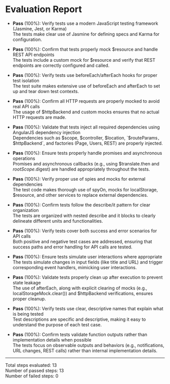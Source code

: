 # Evaluation Report

- **Pass** (100%): Verify tests use a modern JavaScript testing framework (Jasmine, Jest, or Karma)  
  The tests make clear use of Jasmine for defining specs and Karma for configuration.

- **Pass** (100%): Confirm that tests properly mock $resource and handle REST API endpoints  
  The tests include a custom mock for $resource and verify that REST endpoints are correctly configured and called.

- **Pass** (100%): Verify tests use beforeEach/afterEach hooks for proper test isolation  
  The test suite makes extensive use of beforeEach and afterEach to set up and tear down test contexts.

- **Pass** (100%): Confirm all HTTP requests are properly mocked to avoid real API calls  
  The usage of $httpBackend and custom mocks ensures that no actual HTTP requests are made.

- **Pass** (100%): Validate that tests inject all required dependencies using AngularJS dependency injection  
  Dependencies such as $scope, $controller, $location, `$routeParams`, `$httpBackend`, and factories (Page, Users, REST) are properly injected.

- **Pass** (100%): Ensure tests properly handle promises and asynchronous operations  
  Promises and asynchronous callbacks (e.g., using $translate.then and $rootScope.$digest) are handled appropriately throughout the tests.

- **Pass** (100%): Verify proper use of spies and mocks for external dependencies  
  The test code makes thorough use of spyOn, mocks for localStorage, $resource, and other services to replace external dependencies.

- **Pass** (100%): Confirm tests follow the describe/it pattern for clear organization  
  The tests are organized with nested describe and it blocks to clearly delineate different units and functionalities.

- **Pass** (100%): Verify tests cover both success and error scenarios for API calls  
  Both positive and negative test cases are addressed, ensuring that success paths and error handling for API calls are tested.

- **Pass** (100%): Ensure tests simulate user interactions where appropriate  
  The tests simulate changes in input fields (like title and URL) and trigger corresponding event handlers, mimicking user interactions.

- **Pass** (100%): Validate tests properly clean up after execution to prevent state leakage  
  The use of afterEach, along with explicit clearing of mocks (e.g., localStorageMock.clear()) and $httpBackend verifications, ensures proper cleanup.

- **Pass** (100%): Verify tests use clear, descriptive names that explain what is being tested  
  Test descriptions are specific and descriptive, making it easy to understand the purpose of each test case.

- **Pass** (100%): Confirm tests validate function outputs rather than implementation details when possible  
  The tests focus on observable outputs and behaviors (e.g., notifications, URL changes, REST calls) rather than internal implementation details.

---

Total steps evaluated: 13  
Number of passed steps: 13  
Number of failed steps: 0